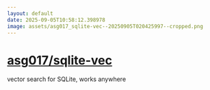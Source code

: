 ```yaml
---
layout: default
date: 2025-09-05T10:58:12.398978
image: assets/asg017_sqlite-vec--20250905T020425997--cropped.png
---
```


# [asg017/sqlite-vec](https://github.com/asg017/sqlite-vec)

vector search for SQLite, works anywhere
